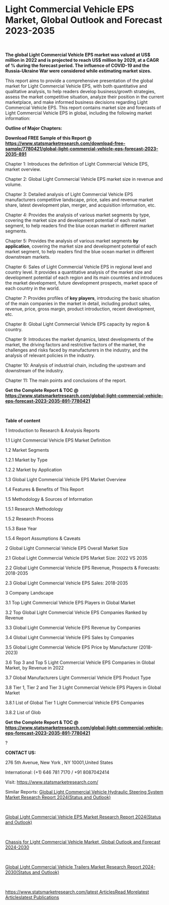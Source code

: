 <h1>Light Commercial Vehicle EPS Market, Global Outlook and Forecast 2023-2035</h1><br/><p><strong>The global Light Commercial Vehicle EPS market was valued at US$ million in 2022 and is projected to reach US$ million by 2029, at a <strong>CAGR</strong> of % during the forecast period. The influence of COVID-19 and the Russia-Ukraine War were considered while estimating market sizes.</strong></p>
 
 
 
 <p>This report aims to provide a comprehensive presentation of the global market for Light Commercial Vehicle EPS, with both quantitative and qualitative analysis, to help readers develop business/growth strategies, assess the market competitive situation, analyze their position in the current marketplace, and make informed business decisions regarding Light Commercial Vehicle EPS. This report contains market size and forecasts of Light Commercial Vehicle EPS in global, including the following market information:</p>
 
 
 
 <p><strong>Outline of Major Chapters:</strong></p>
 
 
 
 <p><strong>Download FREE Sample of this Report @ <a href="https://www.statsmarketresearch.com/download-free-sample/7780421/global-light-commercial-vehicle-eps-forecast-2023-2035-891">https://www.statsmarketresearch.com/download-free-sample/7780421/global-light-commercial-vehicle-eps-forecast-2023-2035-891</a></strong></p>
 
 
 
 <p>Chapter 1: Introduces the definition of Light Commercial Vehicle EPS, market overview.</p>
 
 
 
 <p>Chapter 2: Global Light Commercial Vehicle EPS market size in revenue and volume.</p>
 
 
 
 <p>Chapter 3: Detailed analysis of Light Commercial Vehicle EPS manufacturers competitive landscape, price, sales and revenue market share, latest development plan, merger, and acquisition information, etc.</p>
 
 
 
 <p>Chapter 4: Provides the analysis of various market segments by type, covering the market size and development potential of each market segment, to help readers find the blue ocean market in different market segments.</p>
 
 
 
 <p>Chapter 5: Provides the analysis of various market segments <strong>by application</strong>, covering the market size and development potential of each market segment, to help readers find the blue ocean market in different downstream markets.</p>
 
 
 
 <p>Chapter 6: Sales of Light Commercial Vehicle EPS in regional level and country level. It provides a quantitative analysis of the market size and development potential of each region and its main countries and introduces the market development, future development prospects, market space of each country in the world.</p>
 
 
 
 <p>Chapter 7: Provides profiles of <strong>key players</strong>, introducing the basic situation of the main companies in the market in detail, including product sales, revenue, price, gross margin, product introduction, recent development, etc.</p>
 
 
 
 <p>Chapter 8: Global Light Commercial Vehicle EPS capacity by region & country.</p>
 
 
 
 <p>Chapter 9: Introduces the market dynamics, latest developments of the market, the driving factors and restrictive factors of the market, the challenges and risks faced by manufacturers in the industry, and the analysis of relevant policies in the industry.</p>
 
 
 
 <p>Chapter 10: Analysis of industrial chain, including the upstream and downstream of the industry.</p>
 
 
 
 <p>Chapter 11: The main points and conclusions of the report.</p>
 
 
 
 <div><b>Get the Complete Report & TOC @ <a href="https://www.statsmarketresearch.com/global-light-commercial-vehicle-eps-forecast-2023-2035-891-7780421">https://www.statsmarketresearch.com/global-light-commercial-vehicle-eps-forecast-2023-2035-891-7780421</a></b></div>
 
 
 
 <p><br />
 
 <b>Table of content</b></p>
 
 
 
 <p>1 Introduction to Research & Analysis Reports<br />
 
 1.1 Light Commercial Vehicle EPS Market Definition<br />
 
 1.2 Market Segments<br />
 
 1.2.1 Market by Type<br />
 
 1.2.2 Market by Application<br />
 
 1.3 Global Light Commercial Vehicle EPS Market Overview<br />
 
 1.4 Features & Benefits of This Report<br />
 
 1.5 Methodology & Sources of Information<br />
 
 1.5.1 Research Methodology<br />
 
 1.5.2 Research Process<br />
 
 1.5.3 Base Year<br />
 
 1.5.4 Report Assumptions & Caveats<br />
 
 2 Global Light Commercial Vehicle EPS Overall Market Size<br />
 
 2.1 Global Light Commercial Vehicle EPS Market Size: 2022 VS 2035<br />
 
 2.2 Global Light Commercial Vehicle EPS Revenue, Prospects & Forecasts: 2018-2035<br />
 
 2.3 Global Light Commercial Vehicle EPS Sales: 2018-2035<br />
 
 3 Company Landscape<br />
 
 3.1 Top Light Commercial Vehicle EPS Players in Global Market<br />
 
 3.2 Top Global Light Commercial Vehicle EPS Companies Ranked by Revenue<br />
 
 3.3 Global Light Commercial Vehicle EPS Revenue by Companies<br />
 
 3.4 Global Light Commercial Vehicle EPS Sales by Companies<br />
 
 3.5 Global Light Commercial Vehicle EPS Price by Manufacturer (2018-2023)<br />
 
 3.6 Top 3 and Top 5 Light Commercial Vehicle EPS Companies in Global Market, by Revenue in 2022<br />
 
 3.7 Global Manufacturers Light Commercial Vehicle EPS Product Type<br />
 
 3.8 Tier 1, Tier 2 and Tier 3 Light Commercial Vehicle EPS Players in Global Market<br />
 
 3.8.1 List of Global Tier 1 Light Commercial Vehicle EPS Companies<br />
 
 3.8.2 List of Glob</p>
 
 
 
 <div><b>Get the Complete Report & TOC @ <a href="https://www.statsmarketresearch.com/global-light-commercial-vehicle-eps-forecast-2023-2035-891-7780421">https://www.statsmarketresearch.com/global-light-commercial-vehicle-eps-forecast-2023-2035-891-7780421</a></b></div>
 
 
 
 <p>? </p>
 
 
 
 <p><b>CONTACT US:</b><br />
 
 276 5th Avenue, New York , NY 10001,United States<br />
 
 International: (+1) 646 781 7170 / +91 8087042414<br />
 
 Visit: <a href="https://www.statsmarketresearch.com/">https://www.statsmarketresearch.com/</a><br />
 
 Similar Reports: <a href="https://www.statsmarketresearch.com/global-light-commercial-vehicle-eps-forecast-2023-2035-891-7780421">Global Light Commercial Vehicle Hydraulic Steering System Market Research Report 2024(Status and Outlook)</a><br />
 
 <br />
 
 <a href="https://www.statsmarketresearch.com/global-light-commercial-vehicle-eps-forecast-2023-2035-891-7780421">Global Light Commercial Vehicle EPS Market Research Report 2024(Status and Outlook)</a><br />
 
 <br />
 
 <a href="https://www.statsmarketresearch.com/global-light-commercial-vehicle-eps-forecast-2023-2035-891-7780421">Chassis for Light Commercial Vehicle Market, Global Outlook and Forecast 2024-2030</a><br />
 
 <br />
 
 <a href="https://www.statsmarketresearch.com/global-light-commercial-vehicle-eps-forecast-2023-2035-891-7780421">Global Light Commercial Vehicle Trailers Market Research Report 2024-2030(Status and Outlook)</a><br />
 
 <br />
 
 <a href="https://gyeongbokgung.com">https://www.statsmarketresearch.com/</a><a href="https://hallyeomaritime.com">latest Articles</a><a href="https://jingwansa.com">Read More</a><a href="https://nguoiviet.jp/">latest Articles</a><a href="https://www.intelmarketresearch.com/">latest Publications</a></p>